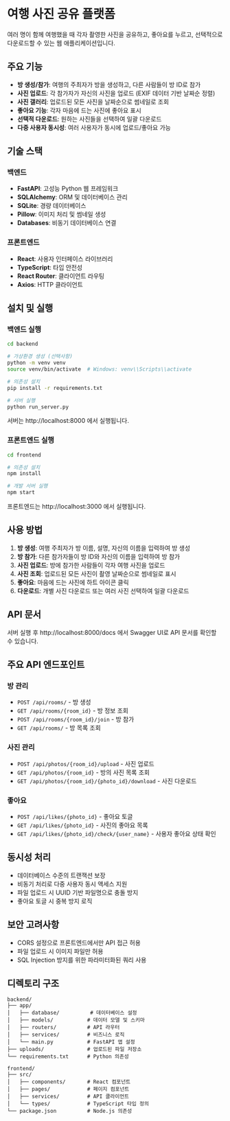 # 여행 사진 공유 플랫폼

여러 명이 함께 여행했을 때 각자 촬영한 사진을 공유하고, 좋아요를 누르고, 선택적으로 다운로드할 수 있는 웹 애플리케이션입니다.

## 주요 기능

- **방 생성/참가**: 여행의 주최자가 방을 생성하고, 다른 사람들이 방 ID로 참가
- **사진 업로드**: 각 참가자가 자신의 사진을 업로드 (EXIF 데이터 기반 날짜순 정렬)
- **사진 갤러리**: 업로드된 모든 사진을 날짜순으로 썸네일로 조회
- **좋아요 기능**: 각자 마음에 드는 사진에 좋아요 표시
- **선택적 다운로드**: 원하는 사진들을 선택하여 일괄 다운로드
- **다중 사용자 동시성**: 여러 사용자가 동시에 업로드/좋아요 가능

## 기술 스택

### 백엔드
- **FastAPI**: 고성능 Python 웹 프레임워크
- **SQLAlchemy**: ORM 및 데이터베이스 관리
- **SQLite**: 경량 데이터베이스
- **Pillow**: 이미지 처리 및 썸네일 생성
- **Databases**: 비동기 데이터베이스 연결

### 프론트엔드
- **React**: 사용자 인터페이스 라이브러리
- **TypeScript**: 타입 안전성
- **React Router**: 클라이언트 라우팅
- **Axios**: HTTP 클라이언트

## 설치 및 실행

### 백엔드 실행

```bash
cd backend

# 가상환경 생성 (선택사항)
python -m venv venv
source venv/bin/activate  # Windows: venv\\Scripts\\activate

# 의존성 설치
pip install -r requirements.txt

# 서버 실행
python run_server.py
```

서버는 http://localhost:8000 에서 실행됩니다.

### 프론트엔드 실행

```bash
cd frontend

# 의존성 설치
npm install

# 개발 서버 실행
npm start
```

프론트엔드는 http://localhost:3000 에서 실행됩니다.

## 사용 방법

1. **방 생성**: 여행 주최자가 방 이름, 설명, 자신의 이름을 입력하여 방 생성
2. **방 참가**: 다른 참가자들이 방 ID와 자신의 이름을 입력하여 방 참가
3. **사진 업로드**: 방에 참가한 사람들이 각자 여행 사진을 업로드
4. **사진 조회**: 업로드된 모든 사진이 촬영 날짜순으로 썸네일로 표시
5. **좋아요**: 마음에 드는 사진에 하트 아이콘 클릭
6. **다운로드**: 개별 사진 다운로드 또는 여러 사진 선택하여 일괄 다운로드

## API 문서

서버 실행 후 http://localhost:8000/docs 에서 Swagger UI로 API 문서를 확인할 수 있습니다.

## 주요 API 엔드포인트

### 방 관리
- `POST /api/rooms/` - 방 생성
- `GET /api/rooms/{room_id}` - 방 정보 조회
- `POST /api/rooms/{room_id}/join` - 방 참가
- `GET /api/rooms/` - 방 목록 조회

### 사진 관리
- `POST /api/photos/{room_id}/upload` - 사진 업로드
- `GET /api/photos/{room_id}` - 방의 사진 목록 조회
- `GET /api/photos/{room_id}/{photo_id}/download` - 사진 다운로드

### 좋아요
- `POST /api/likes/{photo_id}` - 좋아요 토글
- `GET /api/likes/{photo_id}` - 사진의 좋아요 목록
- `GET /api/likes/{photo_id}/check/{user_name}` - 사용자 좋아요 상태 확인

## 동시성 처리

- 데이터베이스 수준의 트랜잭션 보장
- 비동기 처리로 다중 사용자 동시 액세스 지원
- 파일 업로드 시 UUID 기반 파일명으로 충돌 방지
- 좋아요 토글 시 중복 방지 로직

## 보안 고려사항

- CORS 설정으로 프론트엔드에서만 API 접근 허용
- 파일 업로드 시 이미지 파일만 허용
- SQL Injection 방지를 위한 파라미터화된 쿼리 사용

## 디렉토리 구조

```
backend/
├── app/
│   ├── database/          # 데이터베이스 설정
│   ├── models/           # 데이터 모델 및 스키마
│   ├── routers/          # API 라우터
│   ├── services/         # 비즈니스 로직
│   └── main.py           # FastAPI 앱 설정
├── uploads/              # 업로드된 파일 저장소
└── requirements.txt      # Python 의존성

frontend/
├── src/
│   ├── components/       # React 컴포넌트
│   ├── pages/            # 페이지 컴포넌트
│   ├── services/         # API 클라이언트
│   └── types/            # TypeScript 타입 정의
└── package.json          # Node.js 의존성
```